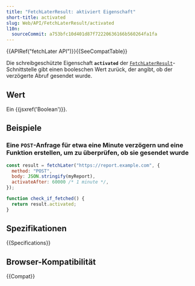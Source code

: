 ```yaml
---
title: "FetchLaterResult: aktiviert Eigenschaft"
short-title: activated
slug: Web/API/FetchLaterResult/activated
l10n:
  sourceCommit: a753bfc10d401d87f72220636166b560264fa1fa
---
```


{{APIRef("fetchLater API")}}{{SeeCompatTable}}

Die schreibgeschützte Eigenschaft **`activated`** der [`FetchLaterResult`](/de/docs/Web/API/FetchLaterResult)-Schnittstelle gibt einen booleschen Wert zurück, der angibt, ob der verzögerte Abruf gesendet wurde.

## Wert

Ein {{jsxref('Boolean')}}.

## Beispiele

### Eine `POST`-Anfrage für etwa eine Minute verzögern und eine Funktion erstellen, um zu überprüfen, ob sie gesendet wurde

```js
const result = fetchLater("https://report.example.com", {
  method: "POST",
  body: JSON.stringify(myReport),
  activateAfter: 60000 /* 1 minute */,
});

function check_if_fetched() {
  return result.activated;
}
```

## Spezifikationen

{{Specifications}}

## Browser-Kompatibilität

{{Compat}}
